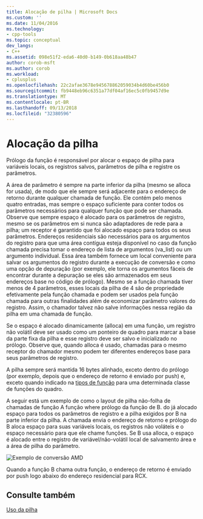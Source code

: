 ```yaml
---
title: Alocação de pilha | Microsoft Docs
ms.custom: ''
ms.date: 11/04/2016
ms.technology:
- cpp-tools
ms.topic: conceptual
dev_langs:
- C++
ms.assetid: 098e51f2-eda6-40d0-b149-0b618aa48b47
author: corob-msft
ms.author: corob
ms.workload:
- cplusplus
ms.openlocfilehash: 22c2afae3678e945678862059034b4d60be456b0
ms.sourcegitcommit: fb9448eb96c6351a77df04af16ec5c0fb9457d9e
ms.translationtype: MT
ms.contentlocale: pt-BR
ms.lasthandoff: 09/13/2018
ms.locfileid: "32380596"
---
```

# <a name="stack-allocation"></a>Alocação da pilha
Prólogo da função é responsável por alocar o espaço de pilha para variáveis locais, os registros salvos, parâmetros de pilha e registre os parâmetros.  
  
 A área de parâmetro é sempre na parte inferior da pilha (mesmo se alloca for usada), de modo que ele sempre será adjacente para o endereço de retorno durante qualquer chamada de função. Ele contém pelo menos quatro entradas, mas sempre o espaço suficiente para conter todos os parâmetros necessários para qualquer função que pode ser chamada. Observe que sempre espaço é alocado para os parâmetros de registro, mesmo se os parâmetros em si nunca são adaptadores de rede para a pilha; um receptor é garantido que foi alocado espaço para todos os seus parâmetros. Endereços residenciais são necessários para os argumentos do registro para que uma área contígua esteja disponível no caso da função chamada precisa tomar o endereço de lista de argumentos (va_list) ou um argumento individual. Essa área também fornece um local conveniente para salvar os argumentos do registro durante a execução de conversão e como uma opção de depuração (por exemplo, ele torna os argumentos fáceis de encontrar durante a depuração se eles são armazenados em seus endereços base no código de prólogo). Mesmo se a função chamada tiver menos de 4 parâmetros, esses locais da pilha de 4 são de propriedade efetivamente pela função chamada e podem ser usados pela função chamada para outras finalidades além de economizar parâmetro valores do registro.  Assim, o chamador talvez não salve informações nessa região da pilha em uma chamada de função.  
  
 Se o espaço é alocado dinamicamente (alloca) em uma função, um registro não volátil deve ser usado como um ponteiro de quadro para marcar a base da parte fixa da pilha e esse registro deve ser salvo e inicializado no prólogo. Observe que, quando alloca é usado, chamadas para o mesmo receptor do chamador mesmo podem ter diferentes endereços base para seus parâmetros de registro.  
  
 A pilha sempre será mantida 16 bytes alinhado, exceto dentro do prólogo (por exemplo, depois que o endereço de retorno é enviado por push) e, exceto quando indicado na [tipos de função](../build/function-types.md) para uma determinada classe de funções do quadro.  
  
 A seguir está um exemplo de como o layout de pilha não-folha de chamadas de função A função where prólogo da função de B. do já alocado espaço para todos os parâmetros de registro e a pilha exigidos por B na parte inferior da pilha. A chamada envia o endereço de retorno e prólogo do B aloca espaço para suas variáveis locais, os registros não voláteis e o espaço necessário para que ele chame funções. Se B usa alloca, o espaço é alocado entre o registro de variável/não-volátil local de salvamento área e a área de pilha do parâmetro.  
  
 ![Exemplo de conversão AMD](../build/media/vcamd_conv_ex_5.png "vcAmd_conv_ex_5")  
  
 Quando a função B chama outra função, o endereço de retorno é enviado por push logo abaixo do endereço residencial para RCX.  
  
## <a name="see-also"></a>Consulte também  
 [Uso da pilha](../build/stack-usage.md)